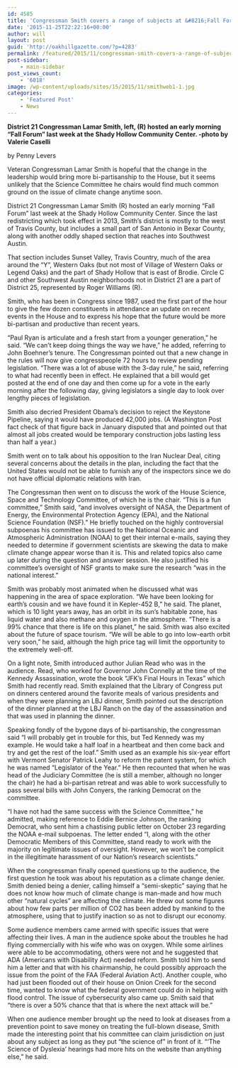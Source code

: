 ```yaml
---
id: 4585
title: 'Congressman Smith covers a range of subjects at &#8216;Fall Forum&#8217;'
date: '2015-11-25T22:22:16+00:00'
author: will
layout: post
guid: 'http://oakhillgazette.com/?p=4283'
permalink: /featured/2015/11/congressman-smith-covers-a-range-of-subjects-at-fall-forum/
post-sidebar:
    - main-sidebar
post_views_count:
    - '6018'
image: /wp-content/uploads/sites/15/2015/11/smithweb1-1.jpg
categories:
    - 'Featured Post'
    - News
---
```


**District 21 Congressman Lamar Smith, left, (R) hosted an early morning “Fall Forum” last week at the Shady Hollow Community Center. -photo by Valerie Caselli**

by Penny Levers

Veteran Congressman Lamar Smith is hopeful that the change in the leadership would bring more bi-partisanship to the House, but it seems unlikely that the Science Committee he chairs would find much common ground on the issue of climate change anytime soon.

District 21 Congressman Lamar Smith (R) hosted an early morning “Fall Forum” last week at the Shady Hollow Community Center. Since the last redistricting which took effect in 2013, Smith’s district is mostly to the west of Travis County, but includes a small part of San Antonio in Bexar County, along with another oddly shaped section that reaches into Southwest Austin.

That section includes Sunset Valley, Travis Country, much of the area around the “Y”, Western Oaks (but not most of Village of Western Oaks or Legend Oaks) and the part of Shady Hollow that is east of Brodie. Circle C and other Southwest Austin neighborhoods not in District 21 are a part of District 25, represented by Roger Williams (R).

Smith, who has been in Congress since 1987, used the first part of the hour to give the few dozen constituents in attendance an update on recent events in the House and to express his hope that the future would be more bi-partisan and productive than recent years.

“Paul Ryan is articulate and a fresh start from a younger generation,” he said. “We can’t keep doing things the way we have,” he added, referring to John Boehner’s tenure. The Congressman pointed out that a new change in the rules will now give congresspeople 72 hours to review pending legislation. “There was a lot of abuse with the 3-day rule,” he said, referring to what had recently been in effect. He explained that a bill would get posted at the end of one day and then come up for a vote in the early morning after the following day, giving legislators a single day to look over lengthy pieces of legislation.

Smith also decried President Obama’s decision to reject the Keystone Pipeline, saying it would have produced 42,000 jobs. (A Washington Post fact check of that figure back in January disputed that and pointed out that almost all jobs created would be temporary construction jobs lasting less than half a year.)

Smith went on to talk about his opposition to the Iran Nuclear Deal, citing several concerns about the details in the plan, including the fact that the United States would not be able to furnish any of the inspectors since we do not have official diplomatic relations with Iran.

The Congressman then went on to discuss the work of the House Science, Space and Technology Committee, of which he is the chair. “This is a fun committee,” Smith said, “and involves oversight of NASA, the Department of Energy, the Environmental Protection Agency (EPA), and the National Science Foundation (NSF).” He briefly touched on the highly controversial subpoenas his committee has issued to the National Oceanic and Atmospheric Administration (NOAA) to get their internal e-mails, saying they needed to determine if government scientists are skewing the data to make climate change appear worse than it is. This and related topics also came up later during the question and answer session. He also justified his committee’s oversight of NSF grants to make sure the research “was in the national interest.”

Smith was probably most animated when he discussed what was happening in the area of space exploration. “We have been looking for earth’s cousin and we have found it in Kepler-452 B,” he said. The planet, which is 10 light years away, has an orbit in its sun’s habitable zone, has liquid water and also methane and oxygen in the atmosphere. “There is a 99% chance that there is life on this planet,” he said. Smith was also excited about the future of space tourism. “We will be able to go into low-earth orbit very soon,” he said, although the high price tag will limit the opportunity to the extremely well-off.

On a light note, Smith introduced author Julian Read who was in the audience. Read, who worked for Governor John Connelly at the time of the Kennedy Assassination, wrote the book “JFK’s Final Hours in Texas” which Smith had recently read. Smith explained that the Library of Congress put on dinners centered around the favorite meals of various presidents and when they were planning an LBJ dinner, Smith pointed out the description of the dinner planned at the LBJ Ranch on the day of the assassination and that was used in planning the dinner.

Speaking fondly of the bygone days of bi-partisanship, the congressman said “I will probably get in trouble for this, but Ted Kennedy was my example. He would take a half loaf in a heartbeat and then come back and try and get the rest of the loaf.” Smith used as an example his six-year effort with Vermont Senator Patrick Leahy to reform the patent system, for which he was named “Legislator of the Year.” He then recounted that when he was head of the Judiciary Committee (he is still a member, although no longer the chair) he had a bi-partisan retreat and was able to work successfully to pass several bills with John Conyers, the ranking Democrat on the committee.

“I have not had the same success with the Science Committee,” he admitted, making reference to Eddie Bernice Johnson, the ranking Democrat, who sent him a chastising public letter on October 23 regarding the NOAA e-mail subpoenas. The letter ended “I, along with the other Democratic Members of this Committee, stand ready to work with the majority on legitimate issues of oversight. However, we won’t be complicit in the illegitimate harassment of our Nation’s research scientists.”

When the congressman finally opened questions up to the audience, the first question he took was about his reputation as a climate change denier. Smith denied being a denier, calling himself a “semi-skeptic” saying that he does not know how much of climate change is man-made and how much other “natural cycles” are affecting the climate. He threw out some figures about how few parts per million of CO2 has been added by mankind to the atmosphere, using that to justify inaction so as not to disrupt our economy.

Some audience members came armed with specific issues that were affecting their lives. A man in the audience spoke about the troubles he had flying commercially with his wife who was on oxygen. While some airlines were able to be accommodating, others were not and he suggested that ADA (Americans with Disability Act) needed reform. Smith told him to send him a letter and that with his chairmanship, he could possibly approach the issue from the point of the FAA (Federal Aviation Act). Another couple, who had just been flooded out of their house on Onion Creek for the second time, wanted to know what the federal government could do in helping with flood control. The issue of cybersecurity also came up. Smith said that “there is over a 50% chance that that is where the next attack will be.”

When one audience member brought up the need to look at diseases from a prevention point to save money on treating the full-blown disease, Smith made the interesting point that his committee can claim jurisdiction on just about any subject as long as they put “the science of” in front of it. “‘The Science of Dyslexia’ hearings had more hits on the website than anything else,” he said.